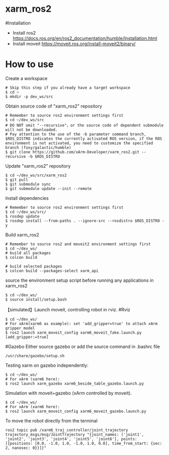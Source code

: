 # xarm_ros2

#Installation 
- Install ros2 https://docs.ros.org/en/ros2_documentation/humble/Installation.html
- Install moveit https://moveit.ros.org/install-moveit2/binary/


# How to use 
Create a workspace
```shell
# Skip this step if you already have a target workspace
$ cd ~
$ mkdir -p dev_ws/src
```
Obtain source code of "xarm_ros2" repository
```shell
# Remember to source ros2 environment settings first
$ cd ~/dev_ws/src
# DO NOT omit "--recursive"，or the source code of dependent submodule will not be downloaded.
# Pay attention to the use of the -b parameter command branch, $ROS_DISTRO indicates the currently activated ROS version, if the ROS environment is not activated, you need to customize the specified branch (foxy/galactic/humble)
$ git clone https://github.com/xArm-Developer/xarm_ros2.git --recursive -b $ROS_DISTRO
```

Update "xarm_ros2" repository
```shell
$ cd ~/dev_ws/src/xarm_ros2
$ git pull
$ git submodule sync
$ git submodule update --init --remote
```
Install dependencies

```shell
# Remember to source ros2 environment settings first
$ cd ~/dev_ws/src/
$ rosdep update
$ rosdep install --from-paths . --ignore-src --rosdistro $ROS_DISTRO -y
```
Build xarm_ros2

```shell
# Remember to source ros2 and moveit2 environment settings first
$ cd ~/dev_ws/
# build all packages
$ colcon build

# build selected packages
$ colcon build --packages-select xarm_api
```
source the environment setup script before running any applications in xarm_ros2

```shell
$ cd ~/dev_ws/
$ source install/setup.bash
```


【simulated】Launch moveit, controlling robot in rviz.
#Rviz
```shell
$ cd ~/dev_ws/
# For xArm(xarm6 as example): set 'add_gripper=true' to attach xArm gripper model
$ ros2 launch xarm_moveit_config xarm6_moveit_fake.launch.py [add_gripper:=true]
```

#Gazebo
Either source gazebo or add the source command in .bashrc file
```shell
/usr/share/gazebo/setup.sh
```
Testing xarm on gazebo independently:
```shell
$ cd ~/dev_ws/
# For xArm (xarm6 here):
$ ros2 launch xarm_gazebo xarm6_beside_table_gazebo.launch.py
```
Simulation with moveit+gazebo (xArm controlled by moveit).

```shell
$ cd ~/dev_ws/
# For xArm (xarm6 here):
$ ros2 launch xarm_moveit_config xarm6_moveit_gazebo.launch.py
```



To move the robot directly from the terminal
```shell
ros2 topic pub /xarm6_traj_controller/joint_trajectory trajectory_msgs/msg/JointTrajectory "{joint_names: ['joint1', 'joint2', 'joint3', 'joint4', 'joint5', 'joint6'], points: [{positions: [0.0, -1.0, 1.0, -1.0, 1.0, 0.0], time_from_start: {sec: 2, nanosec: 0}}]}"
```

